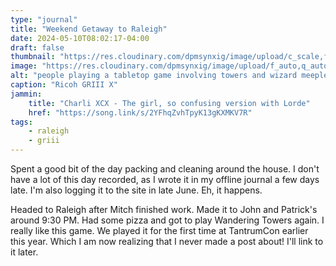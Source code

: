 ```yaml
---
type: "journal"
title: "Weekend Getaway to Raleigh"
date: 2024-05-10T08:02:17-04:00
draft: false
thumbnail: "https://res.cloudinary.com/dpmsynxig/image/upload/c_scale,f_auto,q_auto:good,w_740/v1718971262/2024%20Posts/2024-05-10-12/2024-05-10_griiix-1.jpg"
image: "https://res.cloudinary.com/dpmsynxig/image/upload/f_auto,q_auto:good/v1718971262/2024%20Posts/2024-05-10-12/2024-05-10_griiix-1.jpg"
alt: "people playing a tabletop game involving towers and wizard meeples"
caption: "Ricoh GRIII X"
jammin:
    title: "Charli XCX - The girl, so confusing version with Lorde"
    href: "https://song.link/s/2YFhqZvhTpyK13gKXMKV7R"
tags:
    - raleigh
    - griii
---
```


Spent a good bit of the day packing and cleaning around the house. I don't have a lot of this day recorded, as I wrote it in my offline journal a few days late. I'm also logging it to the site in late June. Eh, it happens.

Headed to Raleigh after Mitch finished work. Made it to John and Patrick's around 9:30 PM. Had some pizza and got to play Wandering Towers again. I really like this game. We played it for the first time at TantrumCon earlier this year. Which I am now realizing that I never made a post about! I'll link to it later.
